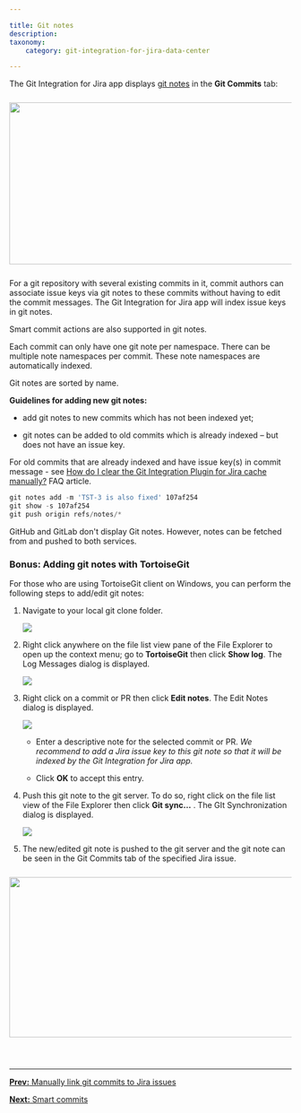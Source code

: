```yaml
---

title: Git notes
description:
taxonomy:
    category: git-integration-for-jira-data-center

---
```


The Git Integration for Jira app displays <a href='https://git-scm.com/docs/git-notes' target='_blank'>git notes</a> in the **Git Commits** tab:

<img src='/wp-content/uploads/gij-gitserver-dc-git-notes-sample.png' width=557 height=289 style='display:block;margin:25px auto;max-width:100%' />

For a git repository with several existing commits in it, commit authors can associate issue keys via git notes to these commits without having to edit the commit messages. The Git Integration for Jira app will index issue keys in git notes.

Smart commit actions are also supported in git notes.

Each commit can only have one git note per namespace. There can be multiple note namespaces per commit. These note namespaces are automatically indexed.

<div class="bbb-callout bbb--info">
    <div class="irow">
    <div class="ilogobox">
        <span class="logoimg"></span>
    </div>
    <div class="imsgbox">
        Git notes are sorted by name.
    </div>
    </div>
</div>

**Guidelines for adding new git notes:**

*   add git notes to new commits which has not been indexed yet;

*   git notes can be added to old commits which is already indexed – but does not have an issue key.

<div class="bbb-callout bbb--info">
    <div class="irow">
    <div class="ilogobox">
        <span class="logoimg"></span>
    </div>
    <div class="imsgbox">
        For old commits that are already indexed and have issue key(s) in commit message - see <a href='/git-integration-for-jira-data-center/how-do-i-clear-the-git-integration-for-jira-app-cache-manually-gij-self-managed'>How do I clear the Git Integration Plugin for Jira cache manually?</a> FAQ article.
    </div>
    </div>
</div>

```powershell
git notes add -m 'TST-3 is also fixed' 107af254
git show -s 107af254
git push origin refs/notes/*
```

<div class="bbb-callout bbb--tip">
    <div class="irow">
    <div class="ilogobox">
        <span class="logoimg"></span>
    </div>
    <div class="imsgbox">
        GitHub and GitLab don't display Git notes. However, notes can be fetched from and pushed to both services.
    </div>
    </div>
</div>

### Bonus: Adding git notes with TortoiseGit

For those who are using TortoiseGit client on Windows, you can perform the following steps to add/edit git notes:

1.  Navigate to your local git clone folder.

    ![](/wp-content/uploads/gij-tortoisegit-bonus-git-notes-example-c.png)

2.  Right click anywhere on the file list view pane of the File Explorer to open up the context menu; go to **TortoiseGit** then click **Show log**. The Log Messages dialog is displayed.

    ![](/wp-content/uploads/gij-tortoisegit-bonus-git-notes-show-log-dlg-c.png)

3.  Right click on a commit or PR then click **Edit notes**. The Edit Notes dialog is displayed.

    ![](/wp-content/uploads/gij-tortoisegit-bonus-git-notes-edit-notes-dlg-c.png)

    *   Enter a descriptive note for the selected commit or PR. _We recommend to add a Jira issue key to this git note so that it will be indexed by the Git Integration for Jira app._

    *   Click **OK** to accept this entry.

4.  Push this git note to the git server. To do so, right click on the file list view of the File Explorer then click **Git sync…** . The GIt Synchronization dialog is displayed.

    ![](/wp-content/uploads/gij-tortoisegit-bonus-git-notes-git-sync-push-notes-c.png)

5.  The new/edited git note is pushed to the git server and the git note can be seen in the Git Commits tab of the specified Jira issue.

<img src='/wp-content/uploads/gij-gitserver-dc-git-notes-sample.png' width=550 height=286 style='display:block;margin:25px auto;max-width:100%' />

&nbsp;
* * *

[**Prev:** Manually link git commits to Jira issues](/git-integration-for-jira-data-center/manually-link-git-commits-to-jira-issues-gij-self-managed)

[**Next:** Smart commits](/git-integration-for-jira-data-center/smart-commits-gij-self-managed)


